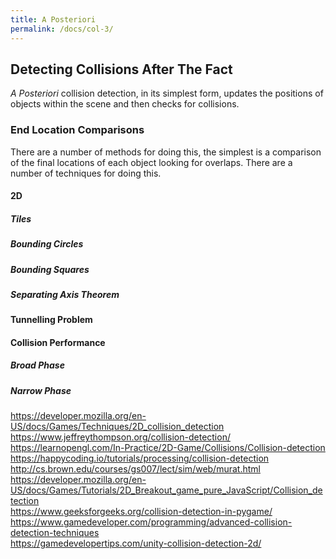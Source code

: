 ```yaml
---
title: A Posteriori
permalink: /docs/col-3/
---
```


## Detecting Collisions After The Fact

*A Posteriori* collision detection, in its simplest form, updates the positions of objects within the scene and then checks for collisions.  

### End Location Comparisons

There are a number of methods for doing this, the simplest is a comparison of the final locations of each object looking for overlaps. There are a number of techniques for doing this.  

#### 2D

##### Tiles
##### Bounding Circles
##### Bounding Squares
##### Separating Axis Theorem

#### Tunnelling Problem

#### Collision Performance

##### Broad Phase
##### Narrow Phase




https://developer.mozilla.org/en-US/docs/Games/Techniques/2D_collision_detection  
https://www.jeffreythompson.org/collision-detection/  
https://learnopengl.com/In-Practice/2D-Game/Collisions/Collision-detection  
https://happycoding.io/tutorials/processing/collision-detection  
http://cs.brown.edu/courses/gs007/lect/sim/web/murat.html  
https://developer.mozilla.org/en-US/docs/Games/Tutorials/2D_Breakout_game_pure_JavaScript/Collision_detection  
https://www.geeksforgeeks.org/collision-detection-in-pygame/  
https://www.gamedeveloper.com/programming/advanced-collision-detection-techniques  
https://gamedevelopertips.com/unity-collision-detection-2d/  



